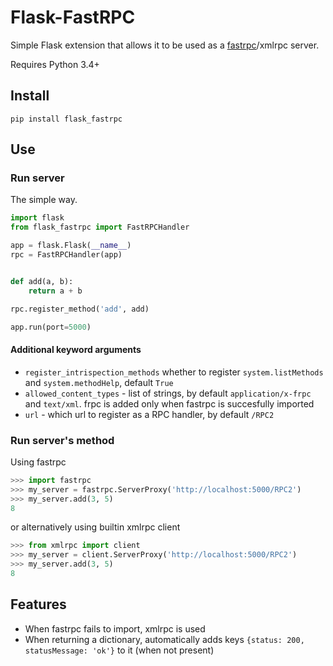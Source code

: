 # Flask-FastRPC

Simple Flask extension that allows it to be used as a [fastrpc](https://seznam.github.io/frpc/)/xmlrpc server.

Requires Python 3.4+

## Install

`pip install flask_fastrpc`

## Use

### Run server

The simple way.

```python
import flask
from flask_fastrpc import FastRPCHandler

app = flask.Flask(__name__)
rpc = FastRPCHandler(app)


def add(a, b):
    return a + b

rpc.register_method('add', add)

app.run(port=5000)
```

#### Additional keyword arguments

* `register_intrispection_methods` whether to register `system.listMethods` and `system.methodHelp`, default `True`
* `allowed_content_types` - list of strings,  by default `application/x-frpc` and `text/xml`. frpc is added only when fastrpc is succesfully imported
* `url` - which url to register as a RPC handler, by default `/RPC2`

### Run server's method

Using fastrpc

```python
>>> import fastrpc
>>> my_server = fastrpc.ServerProxy('http://localhost:5000/RPC2')
>>> my_server.add(3, 5)
8
```

or alternatively using builtin xmlrpc client

```python
>>> from xmlrpc import client
>>> my_server = client.ServerProxy('http://localhost:5000/RPC2')
>>> my_server.add(3, 5)
8
```

## Features

* When fastrpc fails to import, xmlrpc is used
* When returning a dictionary, automatically adds keys `{status: 200, statusMessage: 'ok'}` to it (when not present)